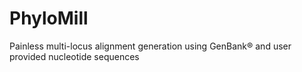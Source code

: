 PhyloMill
=========

Painless multi-locus alignment generation using GenBank® and user provided nucleotide sequences
